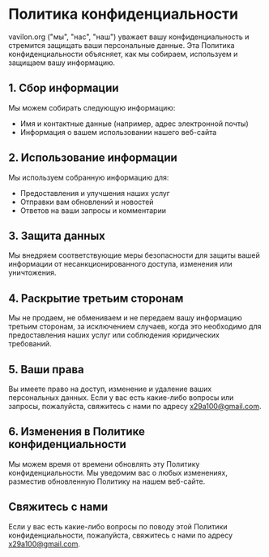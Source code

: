 # Политика конфиденциальности

vavilon.org ("мы", "нас", "наш") уважает вашу конфиденциальность и стремится защищать ваши персональные данные. Эта Политика конфиденциальности объясняет, как мы собираем, используем и защищаем вашу информацию.

## 1. Сбор информации
Мы можем собирать следующую информацию:
- Имя и контактные данные (например, адрес электронной почты)
- Информация о вашем использовании нашего веб-сайта

## 2. Использование информации
Мы используем собранную информацию для:
- Предоставления и улучшения наших услуг
- Отправки вам обновлений и новостей
- Ответов на ваши запросы и комментарии

## 3. Защита данных
Мы внедряем соответствующие меры безопасности для защиты вашей информации от несанкционированного доступа, изменения или уничтожения.

## 4. Раскрытие третьим сторонам
Мы не продаем, не обмениваем и не передаем вашу информацию третьим сторонам, за исключением случаев, когда это необходимо для предоставления наших услуг или соблюдения юридических требований.

## 5. Ваши права
Вы имеете право на доступ, изменение и удаление ваших персональных данных. Если у вас есть какие-либо вопросы или запросы, пожалуйста, свяжитесь с нами по адресу x29a100@gmail.com.

## 6. Изменения в Политике конфиденциальности
Мы можем время от времени обновлять эту Политику конфиденциальности. Мы уведомим вас о любых изменениях, разместив обновленную Политику на нашем веб-сайте.

## Свяжитесь с нами
Если у вас есть какие-либо вопросы по поводу этой Политики конфиденциальности, пожалуйста, свяжитесь с нами по адресу x29a100@gmail.com.
